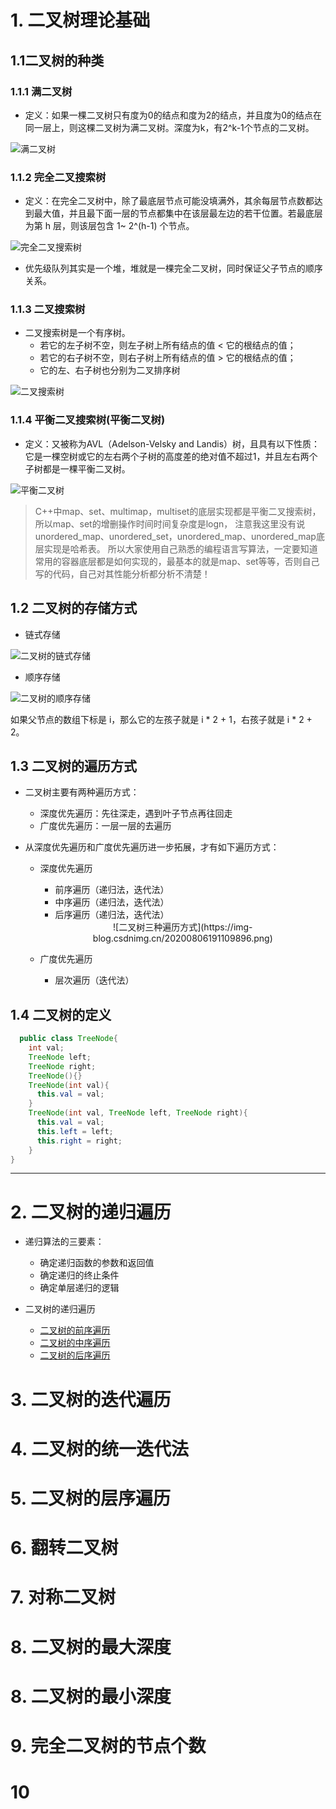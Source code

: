# 1. 二叉树理论基础

## 1.1二叉树的种类

### 1.1.1 满二叉树

- 定义：如果一棵二叉树只有度为0的结点和度为2的结点，并且度为0的结点在同一层上，则这棵二叉树为满二叉树。深度为k，有2^k-1个节点的二叉树。

![满二叉树](https://img-blog.csdnimg.cn/20200806185805576.png)


### 1.1.2 完全二叉搜索树

- 定义：在完全二叉树中，除了最底层节点可能没填满外，其余每层节点数都达到最大值，并且最下面一层的节点都集中在该层最左边的若干位置。若最底层为第 h 层，则该层包含 1~ 2^(h-1)  个节点。

![完全二叉搜索树](https://img-blog.csdnimg.cn/20200920221638903.png)

- 优先级队列其实是一个堆，堆就是一棵完全二叉树，同时保证父子节点的顺序关系。


### 1.1.3 二叉搜索树

- 二叉搜索树是一个有序树。
  - 若它的左子树不空，则左子树上所有结点的值 < 它的根结点的值；
  - 若它的右子树不空，则右子树上所有结点的值 > 它的根结点的值；
  - 它的左、右子树也分别为二叉排序树

![二叉搜索树](https://img-blog.csdnimg.cn/20200806190304693.png)


### 1.1.4 平衡二叉搜索树(平衡二叉树)

- 定义：又被称为AVL（Adelson-Velsky and Landis）树，且具有以下性质：它是一棵空树或它的左右两个子树的高度差的绝对值不超过1，并且左右两个子树都是一棵平衡二叉树。

![平衡二叉树](https://img-blog.csdnimg.cn/20200806190511967.png)


>C++中map、set、multimap，multiset的底层实现都是平衡二叉搜索树，所以map、set的增删操作时间时间复杂度是logn，
>注意我这里没有说unordered_map、unordered_set，unordered_map、unordered_map底层实现是哈希表。
>所以大家使用自己熟悉的编程语言写算法，一定要知道常用的容器底层都是如何实现的，最基本的就是map、set等等，否则自己写的代码，自己对其性能分析都分析不清楚！

## 1.2 二叉树的存储方式

- 链式存储

![二叉树的链式存储](https://img-blog.csdnimg.cn/2020092019554618.png)


- 顺序存储

![二叉树的顺序存储](https://img-blog.csdnimg.cn/20200920200429452.png)

如果父节点的数组下标是 i，那么它的左孩子就是 i * 2 + 1，右孩子就是 i * 2 + 2。


## 1.3 二叉树的遍历方式

- 二叉树主要有两种遍历方式：
  - 深度优先遍历：先往深走，遇到叶子节点再往回走  
  - 广度优先遍历：一层一层的去遍历

- 从深度优先遍历和广度优先遍历进一步拓展，才有如下遍历方式：
  - 深度优先遍历
    - 前序遍历（递归法，迭代法）
    - 中序遍历（递归法，迭代法）
    - 后序遍历（递归法，迭代法）
    <center>![二叉树三种遍历方式](https://img-blog.csdnimg.cn/20200806191109896.png)</center>
    
  - 广度优先遍历
    - 层次遍历（迭代法）


## 1.4 二叉树的定义

```java
  public class TreeNode{
    int val;
    TreeNode left;
    TreeNode right;
    TreeNode(){}
    TreeNode(int val){
      this.val = val;
    }
    TreeNode(int val, TreeNode left, TreeNode right){
      this.val = val;
      this.left = left;
      this.right = right;
    }
}

```

***

# 2. 二叉树的递归遍历

- 递归算法的三要素：
  - 确定递归函数的参数和返回值
  - 确定递归的终止条件
  - 确定单层递归的逻辑

- 二叉树的递归遍历
  - [二叉树的前序遍历](https://leetcode.cn/problems/binary-tree-preorder-traversal/)
  - [二叉树的中序遍历](https://leetcode.cn/problems/binary-tree-inorder-traversal/)
  - [二叉树的后序遍历](https://leetcode.cn/problems/binary-tree-postorder-traversal/)



# 3. 二叉树的迭代遍历


# 4. 二叉树的统一迭代法

# 5. 二叉树的层序遍历

# 6. 翻转二叉树

# 7. 对称二叉树


# 8. 二叉树的最大深度


# 8. 二叉树的最小深度

# 9. 完全二叉树的节点个数

# 10
